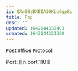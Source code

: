 ```yaml
---
id: QXwSBzBXEIA30KbbGgp8U
title: Pop
desc: ''
updated: 1642144337403
created: 1642144321300
---
```


`P`ost `O`ffice `P`rotocol

Port: [[n.port.110]]
